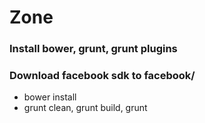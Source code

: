 # Zone

### Install bower, grunt, grunt plugins

### Download facebook sdk to facebook/

  * bower install
  * grunt clean, grunt build, grunt


